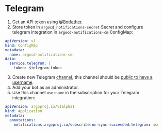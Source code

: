 # Telegram

1. Get an API token using [@Botfather](https://t.me/Botfather).
2. Store token in `argocd_notifications-secret` Secret and configure telegram integration
in `argocd-notifications-cm` ConfigMap:

```yaml
apiVersion: v1
kind: ConfigMap
metadata:
  name: argocd-notifications-cm
data:
  service.telegram: |
    token: $telegram-token
```

3. Create new Telegram [channel](https://telegram.org/blog/channels), this channel should be [public to have a username](https://telegram.org/faq_channels?ln=f#q-how-are-public-and-private-channels-different).
4. Add your bot as an administrator.
5. Use this channel `username` in the subscription for your Telegram integration:

```yaml
apiVersion: argoproj.io/v1alpha1
kind: Application
metadata:
  annotations:
    notifications.argoproj.io/subscribe.on-sync-succeeded.telegram: username
```
